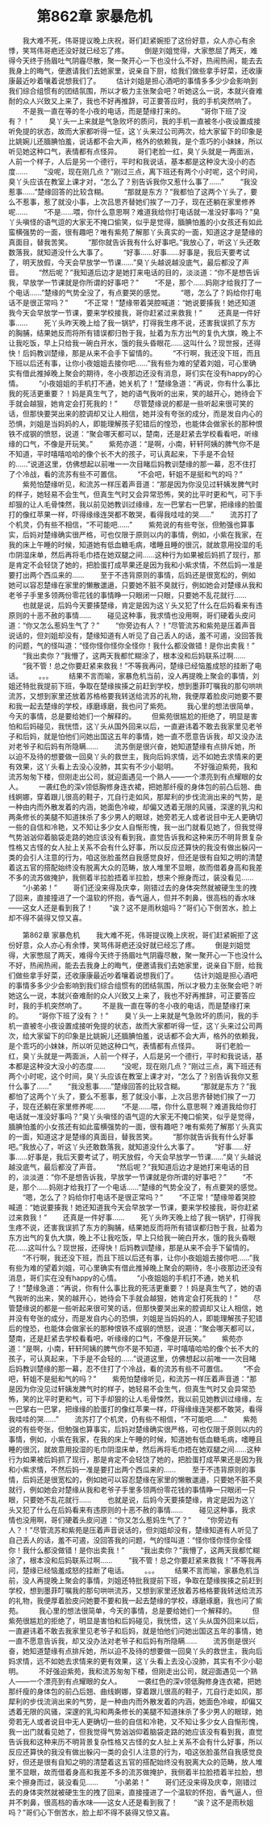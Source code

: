 # 　　第862章 家暴危机
　　我大难不死，伟哥提议晚上庆祝，哥们赶紧婉拒了这份好意，众人亦心有余悸，笑骂伟哥疤还没好就已经忘了疼。
　　倒是刘姐觉得，大家憋屈了两天，难得今天终于扬眉吐气阴霾尽散，聚一聚开心一下也没什么不好，热闹热闹，能去去我身上的晦气，便邀请我们去她家里，说亲自下厨，给我们做些拿手好菜，还收康康最近吵着嚷着说想我们了。
　　估计刘姐是担心酒吧的事情多多少少会影响到我们综合组惯有的团结氛围，所以才极力主张聚会吧？听她这么一说，本就兴奋难耐的众人兴致又上来了，我也不好再推辞，可正要答应时，我的手机突然响了。
　　不是我一直在等的冬小夜的电话，而是楚缘打来的。
　　“哥你下班了没有？！”
　　臭丫头一上来就是气急败坏的质问，我的手机一直被冬小夜设置成接听免提的状态，故而大家都听得一怔，这丫头来过公司两次，给大家留下的印象是比姚婉儿还腼腆怕羞，说话都不会大声，格外的依赖我，是个乖巧的小妹妹，所以听见她这种口气，表情都有点怪异。
　　哥们老脸一红，臭丫头就是一两面派，人前一个样子，人后是另一个德行，平时和我说话，基本都是这种没大没小的态度……
　　“没呢，现在刚几点？”刚过三点，离下班还有两个小时呢，这个时间，臭丫头应该在教室上课才对，“怎么了？别告诉我你又惹什么事了……”
　　“我没惹事……”楚缘回答的比较含糊。
　　“那就是东方？”我都怕了这两个丫头了，要么不惹事，惹了就没小事，上次吕思齐替她们挨了一刀子，现在还躺在家里修养呢……
　　“不是……喂，你什么意思啊？难道我给你打电话就一准没好事吗？”臭丫头嗔怪的语气逗的大家无不掩口偷笑，似乎是觉得，腼腆怕羞的小女孩还有如此蛮横强势的一面，很有趣吧？唯有紫苑了解那丫头真实的一面，知道这才是楚缘的真面目，替我苦笑。
　　“那你就告诉我有什么好事吧。”我放心了，听这丫头还敢数落我，就知道没什么大事了。
　　“好事……好事……好事是，我后天要考试了，明天放假，今天会早放学一节课……”臭丫头越说越没底气，最后都没了声音。
　　“然后呢？”我知道后边才是她打来电话的目的，淡淡道：“你不是想告诉我，早放学一节课就是你所谓的好事吧？”
　　“不是，那个……妈刚才给我打了一个电话……”楚缘的气势全没了，有点要哭的感觉。
　　“嗯，怎么了？妈给你打电话不是很正常吗？”
　　“不正常！”楚缘带着哭腔喊道：“她说要揍我！她还知道我今天会早放学一节课，要来学校接我，哥你赶紧过来救我！”
　　还真是一件好事……
　　死丫头昨天晚上给了我一锅铲，打得我生疼不说，还害我误抓了东方的胸脯，结果她反而将所有错误都归咎于我，扯着为东方出气的复仇大旗，晚上不让我吃饭，早上只给我一碗白开水，饿的我头昏眼花……这叫什么？现世报，还得快！后妈教训楚缘，那是从来不会手下留情的。
　　“不行啊，我还没下班，而且下班以后还有事，让你小夜姐姐去接你吧……”我有些为难的望着刘姐，可心里确实有借此推掉晚上聚会的期待，冬小夜那边还没有消息，哥们实在没有happy的心情。
　　“小夜姐姐的手机打不通，她关机了！”楚缘急道：“再说，你有什么事比我的死活更重要？！妈是真生气了，她的语气我听的出来，笑的越开心，她待会下手就会越狠，她肯定会打死我的！”
　　尽管楚缘说的都是一些听起来很可笑的话，但那快要哭出来的腔调却又让人相信，她并没有夸张的成分，而是发自内心的恐惧，刘姐是当妈妈的人，即能理解孩子犯错后的惶恐，也能体会做家长的那种恨铁不成钢的愤怒，说道：“聚会哪天都可以，楚南，还是赶紧去学校看看吧，听缘缘的口气，不像是开玩笑。”
　　紫苑亦道：“是啊，小南，轩轩阿姨的脾气你不是不知道，平时嘻嘻哈哈的像个长不大的孩子，可认真起来，下手是不会轻的……”说道这里，仿佛想起以前唯一一次目睹后妈教训楚缘的那一幕，忍不住打了个冷战，看的流苏有些不可置信。
　　“不会吧，轩姐不是挺和气的吗？”
　　紫苑怕楚缘听见，和流苏一样压着声音道：“那是因为你没见过轩姨发脾气时的样子，她轻易不会生气，但真生气时又会异常恐怖，笑的比平时更和气，可下手却狠的让人毛骨悚然，我以前见她教训过缘缘，左一巴掌右一巴掌，把缘缘的脸蛋打的像红苹果一样，吓得缘缘连哭都不敢哭，看得我哇哇的哭……”
　　流苏打了个机灵，仍有些不相信，“不可能吧……”
　　紫苑说的有些夸张，但勉强也算事实，后妈对楚缘确实很严格，可也仅限于原则以内的事情，例如，小紫在我家，在我的床上午睡的时候，知道她有低血糖毛病，嗜睡且睡的很沉，就故意用投湿的毛巾阴湿床单，然后再将毛巾捂在她双腿之间……这种行为如果被后妈抓了现行，那是肯定不会轻饶了她的，把脸蛋打成苹果还是因为我和小紫求情，不然后妈一准是要打出两个西瓜来的……
　　至于不违背原则的事情，后妈还是很宽松的，例如她可以容忍楚缘在家里的懒散邋遢，只要她不脏不臭就行，例如她会对楚缘从我和老爷子手里多领两份零花钱的事情睁一只眼闭一只眼，只要她不乱花就行……
　　也就是说，后妈今天要揍楚缘，肯定是因为这丫头又犯了什么在后妈看来有违原则的十恶不赦的事情……
　　碰见这种事，我求情也没用啊，哥们硬着头皮问道：“你又怎么惹妈生气了？”
　　“你旁边有人？！”尽管流苏和紫苑是压着声音说话的，但刘姐却没有，楚缘知道有人听见了自己丢人的话，羞不可遏，没回答我的问题，气的怪叫道：“怪你怪你怪你全怪你！我什么都没做错！是你出卖我！”
　　“我出卖你？”我懵了，这两天我都忙糊涂了，根本没和后妈联系过啊……
　　“我不管！总之你要赶紧来救我！”不等我再问，楚缘已经恼羞成怒的挂断了电话。
　　。。。
　　结果不言而喻，家暴危机当前，没人再提晚上聚会的事情，刘姐还特批我提前下班，争取在楚缘挨揍之前赶到学校，想到墨菲叮嘱我的那句哄哄流苏，又想到家里还放着苏格格要我转送给流苏的礼物，我便厚着脸皮问她要不要和我一起去楚缘的学校，琢磨琢磨，我也问了紫苑。
　　我心里的想法很简单，今天的事情，总是要给她们一个解释的。
　　但紫苑很尴尬的拒绝了，明显是害怕和后妈碰见，我恍悟，这丫头从国外回来以后，一直避讳着不敢去我家里见老爷子和后妈，就是怕他们问她出国这五年的事情，她一直不愿意告诉我，却又没办法对老爷子和后妈有所隐瞒……
　　流苏倒是很兴奋，她知道楚缘有点排斥她，所以迫不及待的想要做一回臭丫头的救世主，我向后妈求情，远不如她去求情来的更有效果，这丫头看上去没心没肺，其实有不少小聪明。
　　不好强迫紫苑，我和流苏匆匆下楼，但刚走出公司，就迎面遇见一个熟人——一个漂亮到有点耀眼的女人。
　　一袭红色的深v领低胸修身连衣裙，把她那纤瘦的身体包的前凸后翘、曲线婀娜，穿着跟儿很高的鞋子，兀自行走如风，那犀利的步伐流淌出来的气势，是一种由内而外散发着的内涵，她面色冷峻，却偏又透着无限的风骚，深邃的乳沟和两条修长的美腿不知道抹杀了多少男人的眼球，她旁若无人或者说目中无人更确切一些的自信和冷艳，又不知让多少女人自惭形愧，我一出门就看见她了，但我觉得气势汹汹仰着脑袋走路的她应该没有看到我，直觉告诉我和这种来历不明背景复杂性格又古怪的女人扯上关系不会有什么好事，所以反应还算快的我没有做出躲闪一类的会引人注意的行为，咱这张脸虽然自我感觉良好，但还是很有自知之明的清楚着这五官的搭配始终没有脱离大众的范畴，放人堆里不显眼，故而借着身高和我差不多的流苏做掩护，我侧着半拉脸捂着半拉脸，想来个擦身而过，装没看见……
　　“小弟弟！”
　　哥们还没来得及庆幸，刚错过去的身体突然就被硬生生的拽了回来，直接撞进了一个温软的怀抱，香气逼人，但并不刺鼻，很高档的香水味——这女人还是看到我了！
　　“诶？这不是雨秋姐吗？”哥们心下倒苦水，脸上却不得不装得又惊又喜。

　　第862章 家暴危机
　　我大难不死，伟哥提议晚上庆祝，哥们赶紧婉拒了这份好意，众人亦心有余悸，笑骂伟哥疤还没好就已经忘了疼。
　　倒是刘姐觉得，大家憋屈了两天，难得今天终于扬眉吐气阴霾尽散，聚一聚开心一下也没什么不好，热闹热闹，能去去我身上的晦气，便邀请我们去她家里，说亲自下厨，给我们做些拿手好菜，还收康康最近吵着嚷着说想我们了。
　　估计刘姐是担心酒吧的事情多多少少会影响到我们综合组惯有的团结氛围，所以才极力主张聚会吧？听她这么一说，本就兴奋难耐的众人兴致又上来了，我也不好再推辞，可正要答应时，我的手机突然响了。
　　不是我一直在等的冬小夜的电话，而是楚缘打来的。
　　“哥你下班了没有？！”
　　臭丫头一上来就是气急败坏的质问，我的手机一直被冬小夜设置成接听免提的状态，故而大家都听得一怔，这丫头来过公司两次，给大家留下的印象是比姚婉儿还腼腆怕羞，说话都不会大声，格外的依赖我，是个乖巧的小妹妹，所以听见她这种口气，表情都有点怪异。
　　哥们老脸一红，臭丫头就是一两面派，人前一个样子，人后是另一个德行，平时和我说话，基本都是这种没大没小的态度……
　　“没呢，现在刚几点？”刚过三点，离下班还有两个小时呢，这个时间，臭丫头应该在教室上课才对，“怎么了？别告诉我你又惹什么事了……”
　　“我没惹事……”楚缘回答的比较含糊。
　　“那就是东方？”我都怕了这两个丫头了，要么不惹事，惹了就没小事，上次吕思齐替她们挨了一刀子，现在还躺在家里修养呢……
　　“不是……喂，你什么意思啊？难道我给你打电话就一准没好事吗？”臭丫头嗔怪的语气逗的大家无不掩口偷笑，似乎是觉得，腼腆怕羞的小女孩还有如此蛮横强势的一面，很有趣吧？唯有紫苑了解那丫头真实的一面，知道这才是楚缘的真面目，替我苦笑。
　　“那你就告诉我有什么好事吧。”我放心了，听这丫头还敢数落我，就知道没什么大事了。
　　“好事……好事……好事是，我后天要考试了，明天放假，今天会早放学一节课……”臭丫头越说越没底气，最后都没了声音。
　　“然后呢？”我知道后边才是她打来电话的目的，淡淡道：“你不是想告诉我，早放学一节课就是你所谓的好事吧？”
　　“不是，那个……妈刚才给我打了一个电话……”楚缘的气势全没了，有点要哭的感觉。
　　“嗯，怎么了？妈给你打电话不是很正常吗？”
　　“不正常！”楚缘带着哭腔喊道：“她说要揍我！她还知道我今天会早放学一节课，要来学校接我，哥你赶紧过来救我！”
　　还真是一件好事……
　　死丫头昨天晚上给了我一锅铲，打得我生疼不说，还害我误抓了东方的胸脯，结果她反而将所有错误都归咎于我，扯着为东方出气的复仇大旗，晚上不让我吃饭，早上只给我一碗白开水，饿的我头昏眼花……这叫什么？现世报，还得快！后妈教训楚缘，那是从来不会手下留情的。
　　“不行啊，我还没下班，而且下班以后还有事，让你小夜姐姐去接你吧……”我有些为难的望着刘姐，可心里确实有借此推掉晚上聚会的期待，冬小夜那边还没有消息，哥们实在没有happy的心情。
　　“小夜姐姐的手机打不通，她关机了！”楚缘急道：“再说，你有什么事比我的死活更重要？！妈是真生气了，她的语气我听的出来，笑的越开心，她待会下手就会越狠，她肯定会打死我的！”
　　尽管楚缘说的都是一些听起来很可笑的话，但那快要哭出来的腔调却又让人相信，她并没有夸张的成分，而是发自内心的恐惧，刘姐是当妈妈的人，即能理解孩子犯错后的惶恐，也能体会做家长的那种恨铁不成钢的愤怒，说道：“聚会哪天都可以，楚南，还是赶紧去学校看看吧，听缘缘的口气，不像是开玩笑。”
　　紫苑亦道：“是啊，小南，轩轩阿姨的脾气你不是不知道，平时嘻嘻哈哈的像个长不大的孩子，可认真起来，下手是不会轻的……”说道这里，仿佛想起以前唯一一次目睹后妈教训楚缘的那一幕，忍不住打了个冷战，看的流苏有些不可置信。
　　“不会吧，轩姐不是挺和气的吗？”
　　紫苑怕楚缘听见，和流苏一样压着声音道：“那是因为你没见过轩姨发脾气时的样子，她轻易不会生气，但真生气时又会异常恐怖，笑的比平时更和气，可下手却狠的让人毛骨悚然，我以前见她教训过缘缘，左一巴掌右一巴掌，把缘缘的脸蛋打的像红苹果一样，吓得缘缘连哭都不敢哭，看得我哇哇的哭……”
　　流苏打了个机灵，仍有些不相信，“不可能吧……”
　　紫苑说的有些夸张，但勉强也算事实，后妈对楚缘确实很严格，可也仅限于原则以内的事情，例如，小紫在我家，在我的床上午睡的时候，知道她有低血糖毛病，嗜睡且睡的很沉，就故意用投湿的毛巾阴湿床单，然后再将毛巾捂在她双腿之间……这种行为如果被后妈抓了现行，那是肯定不会轻饶了她的，把脸蛋打成苹果还是因为我和小紫求情，不然后妈一准是要打出两个西瓜来的……
　　至于不违背原则的事情，后妈还是很宽松的，例如她可以容忍楚缘在家里的懒散邋遢，只要她不脏不臭就行，例如她会对楚缘从我和老爷子手里多领两份零花钱的事情睁一只眼闭一只眼，只要她不乱花就行……
　　也就是说，后妈今天要揍楚缘，肯定是因为这丫头又犯了什么在后妈看来有违原则的十恶不赦的事情……
　　碰见这种事，我求情也没用啊，哥们硬着头皮问道：“你又怎么惹妈生气了？”
　　“你旁边有人？！”尽管流苏和紫苑是压着声音说话的，但刘姐却没有，楚缘知道有人听见了自己丢人的话，羞不可遏，没回答我的问题，气的怪叫道：“怪你怪你怪你全怪你！我什么都没做错！是你出卖我！”
　　“我出卖你？”我懵了，这两天我都忙糊涂了，根本没和后妈联系过啊……
　　“我不管！总之你要赶紧来救我！”不等我再问，楚缘已经恼羞成怒的挂断了电话。
　　。。。
　　结果不言而喻，家暴危机当前，没人再提晚上聚会的事情，刘姐还特批我提前下班，争取在楚缘挨揍之前赶到学校，想到墨菲叮嘱我的那句哄哄流苏，又想到家里还放着苏格格要我转送给流苏的礼物，我便厚着脸皮问她要不要和我一起去楚缘的学校，琢磨琢磨，我也问了紫苑。
　　我心里的想法很简单，今天的事情，总是要给她们一个解释的。
　　但紫苑很尴尬的拒绝了，明显是害怕和后妈碰见，我恍悟，这丫头从国外回来以后，一直避讳着不敢去我家里见老爷子和后妈，就是怕他们问她出国这五年的事情，她一直不愿意告诉我，却又没办法对老爷子和后妈有所隐瞒……
　　流苏倒是很兴奋，她知道楚缘有点排斥她，所以迫不及待的想要做一回臭丫头的救世主，我向后妈求情，远不如她去求情来的更有效果，这丫头看上去没心没肺，其实有不少小聪明。
　　不好强迫紫苑，我和流苏匆匆下楼，但刚走出公司，就迎面遇见一个熟人——一个漂亮到有点耀眼的女人。
　　一袭红色的深v领低胸修身连衣裙，把她那纤瘦的身体包的前凸后翘、曲线婀娜，穿着跟儿很高的鞋子，兀自行走如风，那犀利的步伐流淌出来的气势，是一种由内而外散发着的内涵，她面色冷峻，却偏又透着无限的风骚，深邃的乳沟和两条修长的美腿不知道抹杀了多少男人的眼球，她旁若无人或者说目中无人更确切一些的自信和冷艳，又不知让多少女人自惭形愧，我一出门就看见她了，但我觉得气势汹汹仰着脑袋走路的她应该没有看到我，直觉告诉我和这种来历不明背景复杂性格又古怪的女人扯上关系不会有什么好事，所以反应还算快的我没有做出躲闪一类的会引人注意的行为，咱这张脸虽然自我感觉良好，但还是很有自知之明的清楚着这五官的搭配始终没有脱离大众的范畴，放人堆里不显眼，故而借着身高和我差不多的流苏做掩护，我侧着半拉脸捂着半拉脸，想来个擦身而过，装没看见……
　　“小弟弟！”
　　哥们还没来得及庆幸，刚错过去的身体突然就被硬生生的拽了回来，直接撞进了一个温软的怀抱，香气逼人，但并不刺鼻，很高档的香水味——这女人还是看到我了！
　　“诶？这不是雨秋姐吗？”哥们心下倒苦水，脸上却不得不装得又惊又喜。
